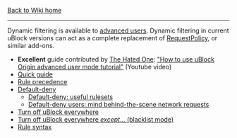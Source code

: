 [Back to Wiki home](https://github.com/gorhill/uBlock/wiki)

***

Dynamic filtering is available to [advanced users](https://github.com/gorhill/uBlock/wiki/Advanced-user-features). Dynamic filtering in current uBlock versions can act as a complete replacement of [RequestPolicy](https://addons.mozilla.org/firefox/addon/requestpolicy/), or similar add-ons.

- **Excellent** guide contributed by [The Hated One](https://www.youtube.com/channel/UCjr2bPAyPV7t35MvcgT3W8Q): ["How to use uBlock Origin advanced user mode tutorial"](https://www.youtube.com/watch?v=2lisQQmWQkY) (Youtube video)
- [Quick guide](https://github.com/gorhill/uBlock/wiki/Dynamic-filtering:-quick-guide)
- [Rule precedence](https://github.com/gorhill/uBlock/wiki/Dynamic-filtering:-precedence)
- [Default-deny](https://github.com/gorhill/uBlock/wiki/Dynamic-filtering:-default-deny)
    - [Default-deny: useful rulesets](https://github.com/gorhill/uBlock/wiki/Dynamic-filtering:-default-deny:-useful-rulesets)
    - [Default-deny users: mind behind-the-scene network requests](https://github.com/gorhill/uBlock/wiki/Behind-the-scene-network-requests)
- [Turn off uBlock everywhere](https://github.com/gorhill/uBlock/wiki/Dynamic-filtering:-turn-off-uBlock-everywhere)
- [Turn off uBlock everywhere _except_... (blacklist mode)](https://github.com/gorhill/uBlock/wiki/Dynamic-filtering:-turn-off-uBlock-everywhere-except)
- [Rule syntax](https://github.com/gorhill/uBlock/wiki/Dynamic-filtering:-rule-syntax)